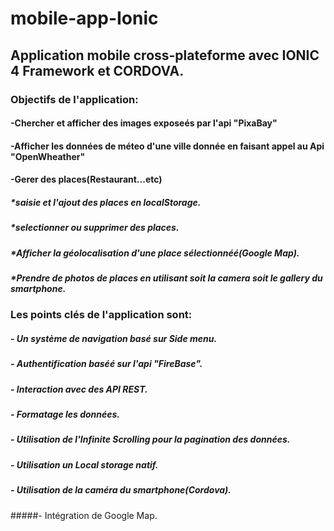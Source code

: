 # mobile-app-Ionic

## Application mobile cross-plateforme avec IONIC 4 Framework et CORDOVA.

### Objectifs de l'application:
#### -Chercher et afficher des images exposeés par l'api "PixaBay"
#### -Afficher les données de méteo d'une ville donnée en faisant appel au Api "OpenWheather"
#### -Gerer des places(Restaurant...etc)
 #####       *saisie et l'ajout des places en localStorage.
 #####       *selectionner ou supprimer des places.
 #####       *Afficher la géolocalisation d'une place sélectionnéé(Google Map).
  #####      *Prendre de photos de places en utilisant soit la camera soit le gallery du smartphone.


### Les points clés de l'application sont:
##### -  Un système de navigation basé sur Side menu.
##### -  Authentification baséé sur l'api "FireBase".
##### -  Interaction avec des API REST.
##### -  Formatage les données.
##### -  Utilisation de l'Infinite Scrolling pour la pagination des données.
##### -  Utilisation un Local storage natif.
##### -  Utilisation de la caméra du smartphone(Cordova).
#####-  Intégration de Google Map.
